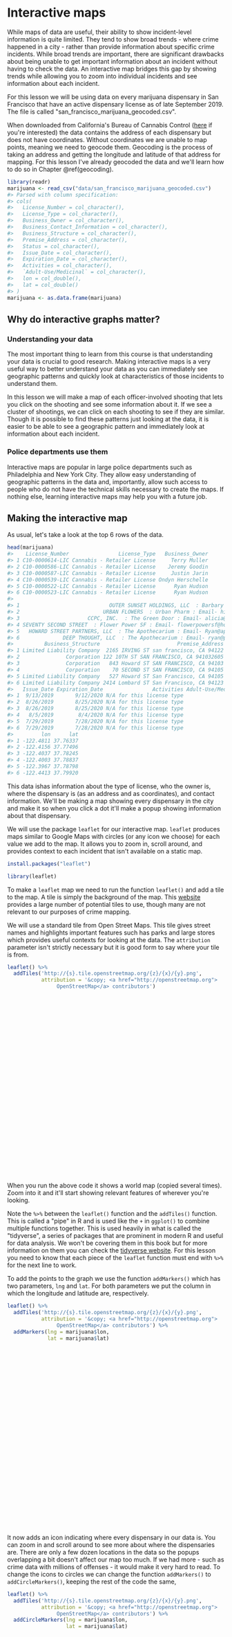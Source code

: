 
# Interactive maps

While maps of data are useful, their ability to show incident-level information is quite limited. They tend to show broad trends - where crime happened in a city - rather than provide information about specific crime incidents. While broad trends are important, there are significant drawbacks about being unable to get important information about an incident without having to check the data. An interactive map bridges this gap by showing trends while allowing you to zoom into individual incidents and see information about each incident.

For this lesson we will be using data on every marijuana dispensary in San Francisco that have an active dispensary license as of late September 2019. The file is called "san_francisco_marijuana_geocoded.csv".

When downloaded from California's Bureau of Cannabis Control ([here](https://aca5.accela.com/bcc/customization/bcc/cap/licenseSearch.aspx) if you're interested) the data contains the address of each dispensary but does not have coordinates. Without coordinates we are unable to map points, meaning we need to 
geocode them. Geocoding is the process of taking an address and getting the longitude and latitude of that address for mapping. For this lesson I've already geocoded the data and we'll learn how to do so in Chapter \@ref(geocoding).


```r
library(readr)
marijuana <- read_csv("data/san_francisco_marijuana_geocoded.csv")
#> Parsed with column specification:
#> cols(
#>   License_Number = col_character(),
#>   License_Type = col_character(),
#>   Business_Owner = col_character(),
#>   Business_Contact_Information = col_character(),
#>   Business_Structure = col_character(),
#>   Premise_Address = col_character(),
#>   Status = col_character(),
#>   Issue_Date = col_character(),
#>   Expiration_Date = col_character(),
#>   Activities = col_character(),
#>   `Adult-Use/Medicinal` = col_character(),
#>   lon = col_double(),
#>   lat = col_double()
#> )
marijuana <- as.data.frame(marijuana)
```


## Why do interactive graphs matter?

### Understanding your data

The most important thing to learn from this course is that understanding your data is crucial to good research. Making interactive maps is a very useful way to better understand your data as you can immediately see geographic patterns and quickly look at characteristics of those incidents to understand them. 

In this lesson we will make a map of each officer-involved shooting that lets you click on the shooting and see some information about it. If we see a cluster of shootings, we can click on each shooting to see if they are similar. Though it is possible to find these patterns just looking at the data, it is easier to be able to see a geographic pattern and immediately look at information about each incident.

### Police departments use them

Interactive maps are popular in large police departments such as Philadelphia and New York City. They allow easy understanding of geographic patterns in the data and, importantly, allow such access to people who do not have the technical skills necessary to create the maps. If nothing else, learning interactive maps may help you with a future job. 

## Making the interactive map 

As usual, let's take a look at the top 6 rows of the data.


```r
head(marijuana)
#>    License_Number                License_Type   Business_Owner
#> 1 C10-0000614-LIC Cannabis - Retailer License     Terry Muller
#> 2 C10-0000586-LIC Cannabis - Retailer License    Jeremy Goodin
#> 3 C10-0000587-LIC Cannabis - Retailer License     Justin Jarin
#> 4 C10-0000539-LIC Cannabis - Retailer License Ondyn Herschelle
#> 5 C10-0000522-LIC Cannabis - Retailer License      Ryan Hudson
#> 6 C10-0000523-LIC Cannabis - Retailer License      Ryan Hudson
#>                                                                                                           Business_Contact_Information
#> 1                             OUTER SUNSET HOLDINGS, LLC  : Barbary Coast Sunset : Email- terry@barbarycoastsf.com : Phone- 5107173246
#> 2                           URBAN FLOWERS  : Urban Pharm : Email- hilary@urbanpharmsf.com : Phone- 9168335343 : Website- www.up415.com
#> 3                      CCPC, INC.  : The Green Door : Email- alicia@greendoorsf.com : Phone- 4155419590 : Website- www.greendoorsf.com
#> 4 SEVENTY SECOND STREET  : Flower Power SF : Email- flowerpowersf@hotmail.com : Phone- 5103681262 : Website- flowerpowerdispensary.com
#> 5   HOWARD STREET PARTNERS, LLC  : The Apothecarium : Email- Ryan@apothecarium.com : Phone- 4157469001 : Website- www.apothecarium.com
#> 6              DEEP THOUGHT, LLC  : The Apothecarium : Email- ryan@pothecarium.com : Phone- 4157469001 : Website- www.Apothecarium.com
#>          Business_Structure                         Premise_Address Status
#> 1 Limited Liability Company  2165 IRVING ST san francisco, CA 94122 Active
#> 2               Corporation 122 10TH ST SAN FRANCISCO, CA 941032605 Active
#> 3               Corporation   843 Howard ST SAN FRANCISCO, CA 94103 Active
#> 4               Corporation    70 SECOND ST SAN FRANCISCO, CA 94105 Active
#> 5 Limited Liability Company   527 Howard ST San Francisco, CA 94105 Active
#> 6 Limited Liability Company 2414 Lombard ST San Francisco, CA 94123 Active
#>   Issue_Date Expiration_Date                Activities Adult-Use/Medicinal
#> 1  9/13/2019       9/12/2020 N/A for this license type                BOTH
#> 2  8/26/2019       8/25/2020 N/A for this license type                BOTH
#> 3  8/26/2019       8/25/2020 N/A for this license type                BOTH
#> 4   8/5/2019        8/4/2020 N/A for this license type                BOTH
#> 5  7/29/2019       7/28/2020 N/A for this license type                BOTH
#> 6  7/29/2019       7/28/2020 N/A for this license type                BOTH
#>         lon      lat
#> 1 -122.4811 37.76337
#> 2 -122.4156 37.77496
#> 3 -122.4037 37.78245
#> 4 -122.4003 37.78837
#> 5 -122.3967 37.78798
#> 6 -122.4413 37.79920
```

This data ishas information about the type of license, who the owner is, where the dispensary is (as an address and as coordinates), and contact information. We'll be making a map showing every dispensary in the city and make it so when you click a dot it'll make a popup showing information about that dispensary. 

We will use the package `leaflet` for our interactive map. `leaflet` produces maps similar to Google Maps with circles (or any icon we choose) for each value we add to the map. It allows you to zoom in, scroll around, and provides context to each incident that isn't available on a static map. 


```r
install.packages("leaflet")
```


```r
library(leaflet)
```

To make a `leaflet` map we need to run the function `leaflet()` and add a tile to the map. A tile is simply the background of the map. This [website](https://leaflet-extras.github.io/leaflet-providers/preview/) provides a large number of potential tiles to use, though many are not relevant to our purposes of crime mapping. 

We will use a standard tile from Open Street Maps. This tile gives street names and highlights important features such has parks and large stores which provides useful contexts for looking at the data. The `attribution` parameter isn't strictly necessary but it is good form to say where your tile is from.  


```r
leaflet() %>% 
  addTiles('http://{s}.tile.openstreetmap.org/{z}/{x}/{y}.png', 
           attribution = '&copy; <a href="http://openstreetmap.org">
                OpenStreetMap</a> contributors')
```

<!--html_preserve--><div id="htmlwidget-983107b8a8626d7a03a5" style="width:90%;height:415.296px;" class="leaflet html-widget"></div>
<script type="application/json" data-for="htmlwidget-983107b8a8626d7a03a5">{"x":{"options":{"crs":{"crsClass":"L.CRS.EPSG3857","code":null,"proj4def":null,"projectedBounds":null,"options":{}}},"calls":[{"method":"addTiles","args":["http://{s}.tile.openstreetmap.org/{z}/{x}/{y}.png",null,null,{"minZoom":0,"maxZoom":18,"tileSize":256,"subdomains":"abc","errorTileUrl":"","tms":false,"noWrap":false,"zoomOffset":0,"zoomReverse":false,"opacity":1,"zIndex":1,"detectRetina":false,"attribution":"&copy; <a href=\"http://openstreetmap.org\">\n                OpenStreetMap<\/a> contributors"}]}]},"evals":[],"jsHooks":[]}</script><!--/html_preserve-->

When you run the above code it shows a world map (copied several times). Zoom into it and it'll start showing relevant features of wherever you're looking.

Note the `%>%` between the `leaflet()` function and the `addTiles()` function. This is called a "pipe" in R and is used like the `+` in `ggplot()` to combine multiple functions together. This is used heavily in what is called the "tidyverse", a series of packages that are prominent in modern R and useful for data analysis. We won't be covering them in this book but for more information on them you can check the [tidyverse website](https://www.tidyverse.org/). For this lesson you need to know that each piece of the `leaflet` function must end with `%>%` for the next line to work. 

To add the points to the graph we use the function `addMarkers()` which has two parameters, `lng` and `lat`. For both parameters we put the column in which the longitude and latitude are, respectively.


```r
leaflet() %>% 
  addTiles('http://{s}.tile.openstreetmap.org/{z}/{x}/{y}.png', 
           attribution = '&copy; <a href="http://openstreetmap.org">
                OpenStreetMap</a> contributors') %>%
  addMarkers(lng = marijuana$lon, 
             lat = marijuana$lat)
```

<!--html_preserve--><div id="htmlwidget-47ecd27ed5648b3d2045" style="width:90%;height:415.296px;" class="leaflet html-widget"></div>
<script type="application/json" data-for="htmlwidget-47ecd27ed5648b3d2045">{"x":{"options":{"crs":{"crsClass":"L.CRS.EPSG3857","code":null,"proj4def":null,"projectedBounds":null,"options":{}}},"calls":[{"method":"addTiles","args":["http://{s}.tile.openstreetmap.org/{z}/{x}/{y}.png",null,null,{"minZoom":0,"maxZoom":18,"tileSize":256,"subdomains":"abc","errorTileUrl":"","tms":false,"noWrap":false,"zoomOffset":0,"zoomReverse":false,"opacity":1,"zIndex":1,"detectRetina":false,"attribution":"&copy; <a href=\"http://openstreetmap.org\">\n                OpenStreetMap<\/a> contributors"}]},{"method":"addMarkers","args":[[37.763368513994,37.7749608909055,37.7824456322351,37.7883655156675,37.7879786211266,37.7991993439031,37.776723025795,37.7716441737549,37.7683642435144,37.7661342361937,37.7149433225515,37.7768233749783,37.7721656633102,37.7779165026544,37.7579164818224,37.7868596560969,37.7885928301402,37.7764332217669,37.7723969821552,37.7933583439031,37.7150078334871,37.780630513994,37.7439846089216,37.7296109572681,37.7106912181603,37.7758773583299,37.7818572767325,37.756626757978,37.7434740591205,37.7820036361302,37.7765260973827,37.7470720901957,37.7573373388828],[-122.481130636274,-122.415558808789,-122.403690577558,-122.400299094379,-122.396710580876,-122.441332845548,-122.401600870362,-122.416630208985,-122.427647255684,-122.419734009839,-122.442329761989,-122.414038364158,-122.429907545098,-122.415859554417,-122.418945411016,-122.419454935744,-122.403642363466,-122.41451924661,-122.422663566606,-122.399141820013,-122.442249162935,-122.471140300998,-122.421625124618,-122.430460425904,-122.404194082723,-122.438473648075,-122.407646582867,-122.418903381384,-122.421339303364,-122.408380614202,-122.414985660825,-122.418860565064,-122.388386289774],null,null,null,{"interactive":true,"draggable":false,"keyboard":true,"title":"","alt":"","zIndexOffset":0,"opacity":1,"riseOnHover":false,"riseOffset":250},null,null,null,null,null,{"interactive":false,"permanent":false,"direction":"auto","opacity":1,"offset":[0,0],"textsize":"10px","textOnly":false,"className":"","sticky":true},null]}],"limits":{"lat":[37.7106912181603,37.7991993439031],"lng":[-122.481130636274,-122.388386289774]}},"evals":[],"jsHooks":[]}</script><!--/html_preserve-->

It now adds an icon indicating where every dispensary in our data is. You can zoom in and scroll around to see more about where the dispensaries are. There are only a few dozen locations in the data so the popups overlapping a bit doesn't affect our map too much. If we had more - such as crime data with millions of offenses - it would make it very hard to read. To change the icons to circles we can change the function `addMarkers()` to `addCircleMarkers()`, keeping the rest of the code the same, 


```r
leaflet() %>% 
  addTiles('http://{s}.tile.openstreetmap.org/{z}/{x}/{y}.png', 
           attribution = '&copy; <a href="http://openstreetmap.org">
                OpenStreetMap</a> contributors') %>%
  addCircleMarkers(lng = marijuana$lon, 
                   lat = marijuana$lat)
```

<!--html_preserve--><div id="htmlwidget-eefc217a31853b5d15d4" style="width:90%;height:415.296px;" class="leaflet html-widget"></div>
<script type="application/json" data-for="htmlwidget-eefc217a31853b5d15d4">{"x":{"options":{"crs":{"crsClass":"L.CRS.EPSG3857","code":null,"proj4def":null,"projectedBounds":null,"options":{}}},"calls":[{"method":"addTiles","args":["http://{s}.tile.openstreetmap.org/{z}/{x}/{y}.png",null,null,{"minZoom":0,"maxZoom":18,"tileSize":256,"subdomains":"abc","errorTileUrl":"","tms":false,"noWrap":false,"zoomOffset":0,"zoomReverse":false,"opacity":1,"zIndex":1,"detectRetina":false,"attribution":"&copy; <a href=\"http://openstreetmap.org\">\n                OpenStreetMap<\/a> contributors"}]},{"method":"addCircleMarkers","args":[[37.763368513994,37.7749608909055,37.7824456322351,37.7883655156675,37.7879786211266,37.7991993439031,37.776723025795,37.7716441737549,37.7683642435144,37.7661342361937,37.7149433225515,37.7768233749783,37.7721656633102,37.7779165026544,37.7579164818224,37.7868596560969,37.7885928301402,37.7764332217669,37.7723969821552,37.7933583439031,37.7150078334871,37.780630513994,37.7439846089216,37.7296109572681,37.7106912181603,37.7758773583299,37.7818572767325,37.756626757978,37.7434740591205,37.7820036361302,37.7765260973827,37.7470720901957,37.7573373388828],[-122.481130636274,-122.415558808789,-122.403690577558,-122.400299094379,-122.396710580876,-122.441332845548,-122.401600870362,-122.416630208985,-122.427647255684,-122.419734009839,-122.442329761989,-122.414038364158,-122.429907545098,-122.415859554417,-122.418945411016,-122.419454935744,-122.403642363466,-122.41451924661,-122.422663566606,-122.399141820013,-122.442249162935,-122.471140300998,-122.421625124618,-122.430460425904,-122.404194082723,-122.438473648075,-122.407646582867,-122.418903381384,-122.421339303364,-122.408380614202,-122.414985660825,-122.418860565064,-122.388386289774],10,null,null,{"interactive":true,"className":"","stroke":true,"color":"#03F","weight":5,"opacity":0.5,"fill":true,"fillColor":"#03F","fillOpacity":0.2},null,null,null,null,null,{"interactive":false,"permanent":false,"direction":"auto","opacity":1,"offset":[0,0],"textsize":"10px","textOnly":false,"className":"","sticky":true},null]}],"limits":{"lat":[37.7106912181603,37.7991993439031],"lng":[-122.481130636274,-122.388386289774]}},"evals":[],"jsHooks":[]}</script><!--/html_preserve-->

This makes the icon into circles but they are still large and cover most of the map. To adjust the size of our icons we use the `radius` parameter in `addMarkers()` or `addCircleMarkers()`. The larger the radius, the larger the icons. 


```r
leaflet() %>% 
  addTiles('http://{s}.tile.openstreetmap.org/{z}/{x}/{y}.png', 
           attribution = '&copy; <a href="http://openstreetmap.org">
                OpenStreetMap</a> contributors') %>%
  addCircleMarkers(lng = marijuana$lon, 
                   lat = marijuana$lat,
                   radius = 5)
```

<!--html_preserve--><div id="htmlwidget-2438b099861ab2344296" style="width:90%;height:415.296px;" class="leaflet html-widget"></div>
<script type="application/json" data-for="htmlwidget-2438b099861ab2344296">{"x":{"options":{"crs":{"crsClass":"L.CRS.EPSG3857","code":null,"proj4def":null,"projectedBounds":null,"options":{}}},"calls":[{"method":"addTiles","args":["http://{s}.tile.openstreetmap.org/{z}/{x}/{y}.png",null,null,{"minZoom":0,"maxZoom":18,"tileSize":256,"subdomains":"abc","errorTileUrl":"","tms":false,"noWrap":false,"zoomOffset":0,"zoomReverse":false,"opacity":1,"zIndex":1,"detectRetina":false,"attribution":"&copy; <a href=\"http://openstreetmap.org\">\n                OpenStreetMap<\/a> contributors"}]},{"method":"addCircleMarkers","args":[[37.763368513994,37.7749608909055,37.7824456322351,37.7883655156675,37.7879786211266,37.7991993439031,37.776723025795,37.7716441737549,37.7683642435144,37.7661342361937,37.7149433225515,37.7768233749783,37.7721656633102,37.7779165026544,37.7579164818224,37.7868596560969,37.7885928301402,37.7764332217669,37.7723969821552,37.7933583439031,37.7150078334871,37.780630513994,37.7439846089216,37.7296109572681,37.7106912181603,37.7758773583299,37.7818572767325,37.756626757978,37.7434740591205,37.7820036361302,37.7765260973827,37.7470720901957,37.7573373388828],[-122.481130636274,-122.415558808789,-122.403690577558,-122.400299094379,-122.396710580876,-122.441332845548,-122.401600870362,-122.416630208985,-122.427647255684,-122.419734009839,-122.442329761989,-122.414038364158,-122.429907545098,-122.415859554417,-122.418945411016,-122.419454935744,-122.403642363466,-122.41451924661,-122.422663566606,-122.399141820013,-122.442249162935,-122.471140300998,-122.421625124618,-122.430460425904,-122.404194082723,-122.438473648075,-122.407646582867,-122.418903381384,-122.421339303364,-122.408380614202,-122.414985660825,-122.418860565064,-122.388386289774],5,null,null,{"interactive":true,"className":"","stroke":true,"color":"#03F","weight":5,"opacity":0.5,"fill":true,"fillColor":"#03F","fillOpacity":0.2},null,null,null,null,null,{"interactive":false,"permanent":false,"direction":"auto","opacity":1,"offset":[0,0],"textsize":"10px","textOnly":false,"className":"","sticky":true},null]}],"limits":{"lat":[37.7106912181603,37.7991993439031],"lng":[-122.481130636274,-122.388386289774]}},"evals":[],"jsHooks":[]}</script><!--/html_preserve-->

Setting the `radius` option to 5 shrinks the size of the icon a lot. In your own maps you'll have to fiddle with this option to get it to look the way you want. Let's move on to adding information about each icon when clicked upon. 

## Adding popup information

The parameter `popup` in the `addMarkers()` or `addCircleMarkers()` functions lets you input a character value (if not already a character value it will convert it to one) and that will be shown as a popup when you click on the icon. Let's start simple here by inputting the business owner column in our data and then build it up to a more complicated popup. 


```r
leaflet() %>% 
  addTiles('http://{s}.tile.openstreetmap.org/{z}/{x}/{y}.png', 
           attribution = '&copy; <a href="http://openstreetmap.org">
                OpenStreetMap</a> contributors') %>%
  addCircleMarkers(lng = marijuana$lon, 
             lat = marijuana$lat,
                   radius = 5,
                   popup = marijuana$Business_Owner)
```

<!--html_preserve--><div id="htmlwidget-0f554b882c916161dd61" style="width:90%;height:415.296px;" class="leaflet html-widget"></div>
<script type="application/json" data-for="htmlwidget-0f554b882c916161dd61">{"x":{"options":{"crs":{"crsClass":"L.CRS.EPSG3857","code":null,"proj4def":null,"projectedBounds":null,"options":{}}},"calls":[{"method":"addTiles","args":["http://{s}.tile.openstreetmap.org/{z}/{x}/{y}.png",null,null,{"minZoom":0,"maxZoom":18,"tileSize":256,"subdomains":"abc","errorTileUrl":"","tms":false,"noWrap":false,"zoomOffset":0,"zoomReverse":false,"opacity":1,"zIndex":1,"detectRetina":false,"attribution":"&copy; <a href=\"http://openstreetmap.org\">\n                OpenStreetMap<\/a> contributors"}]},{"method":"addCircleMarkers","args":[[37.763368513994,37.7749608909055,37.7824456322351,37.7883655156675,37.7879786211266,37.7991993439031,37.776723025795,37.7716441737549,37.7683642435144,37.7661342361937,37.7149433225515,37.7768233749783,37.7721656633102,37.7779165026544,37.7579164818224,37.7868596560969,37.7885928301402,37.7764332217669,37.7723969821552,37.7933583439031,37.7150078334871,37.780630513994,37.7439846089216,37.7296109572681,37.7106912181603,37.7758773583299,37.7818572767325,37.756626757978,37.7434740591205,37.7820036361302,37.7765260973827,37.7470720901957,37.7573373388828],[-122.481130636274,-122.415558808789,-122.403690577558,-122.400299094379,-122.396710580876,-122.441332845548,-122.401600870362,-122.416630208985,-122.427647255684,-122.419734009839,-122.442329761989,-122.414038364158,-122.429907545098,-122.415859554417,-122.418945411016,-122.419454935744,-122.403642363466,-122.41451924661,-122.422663566606,-122.399141820013,-122.442249162935,-122.471140300998,-122.421625124618,-122.430460425904,-122.404194082723,-122.438473648075,-122.407646582867,-122.418903381384,-122.421339303364,-122.408380614202,-122.414985660825,-122.418860565064,-122.388386289774],5,null,null,{"interactive":true,"className":"","stroke":true,"color":"#03F","weight":5,"opacity":0.5,"fill":true,"fillColor":"#03F","fillOpacity":0.2},null,null,["Terry Muller","Jeremy Goodin","Justin Jarin","Ondyn Herschelle","Ryan Hudson","Ryan Hudson","Cameron Wald","Almir Guimaraes","Ryan Hudson","Michael Breyburg","Caleb Counts","Joseph Pearson","Joseph Pearson","Brendan Hallinan","Khader ElShawa","Clayton Kopp","Wyatt Lin","Heidi Hanley","Abdelkader Chenbod","Tara McKnight","Mikhail Mekk","Martin Higgins","Martin Higgins","Kevin Reed","Victor Nguyen","Tariq Alazraie: Tariq Alazraie","Jesse Henry","gus murad","Brian Mitchell: Brian Mitchell","Stephen Rechif","Martin Olive","Arthur Vugelman: Arthur Vugelman","Robert Watson: Robert Watson"],null,null,{"interactive":false,"permanent":false,"direction":"auto","opacity":1,"offset":[0,0],"textsize":"10px","textOnly":false,"className":"","sticky":true},null]}],"limits":{"lat":[37.7106912181603,37.7991993439031],"lng":[-122.481130636274,-122.388386289774]}},"evals":[],"jsHooks":[]}</script><!--/html_preserve-->

Try clicking around and you'll see that the owner of the dispensary you clicked on appears over the dot. We usually want to have a title indicating what the value in the popup means. We can do this by using the `paste()` function to combine text explaining the value with the value itself. Let's add the words "Business Owner:" before the business owner column.


```r
leaflet() %>% 
  addTiles('http://{s}.tile.openstreetmap.org/{z}/{x}/{y}.png', 
           attribution = '&copy; <a href="http://openstreetmap.org">
                OpenStreetMap</a> contributors') %>%
  addCircleMarkers(lng = marijuana$lon, 
             lat = marijuana$lat,
                   radius = 5,
                   popup = paste("Business Owner:", marijuana$Business_Owner))
```

<!--html_preserve--><div id="htmlwidget-385abaa7dc3ac9d46a2a" style="width:90%;height:415.296px;" class="leaflet html-widget"></div>
<script type="application/json" data-for="htmlwidget-385abaa7dc3ac9d46a2a">{"x":{"options":{"crs":{"crsClass":"L.CRS.EPSG3857","code":null,"proj4def":null,"projectedBounds":null,"options":{}}},"calls":[{"method":"addTiles","args":["http://{s}.tile.openstreetmap.org/{z}/{x}/{y}.png",null,null,{"minZoom":0,"maxZoom":18,"tileSize":256,"subdomains":"abc","errorTileUrl":"","tms":false,"noWrap":false,"zoomOffset":0,"zoomReverse":false,"opacity":1,"zIndex":1,"detectRetina":false,"attribution":"&copy; <a href=\"http://openstreetmap.org\">\n                OpenStreetMap<\/a> contributors"}]},{"method":"addCircleMarkers","args":[[37.763368513994,37.7749608909055,37.7824456322351,37.7883655156675,37.7879786211266,37.7991993439031,37.776723025795,37.7716441737549,37.7683642435144,37.7661342361937,37.7149433225515,37.7768233749783,37.7721656633102,37.7779165026544,37.7579164818224,37.7868596560969,37.7885928301402,37.7764332217669,37.7723969821552,37.7933583439031,37.7150078334871,37.780630513994,37.7439846089216,37.7296109572681,37.7106912181603,37.7758773583299,37.7818572767325,37.756626757978,37.7434740591205,37.7820036361302,37.7765260973827,37.7470720901957,37.7573373388828],[-122.481130636274,-122.415558808789,-122.403690577558,-122.400299094379,-122.396710580876,-122.441332845548,-122.401600870362,-122.416630208985,-122.427647255684,-122.419734009839,-122.442329761989,-122.414038364158,-122.429907545098,-122.415859554417,-122.418945411016,-122.419454935744,-122.403642363466,-122.41451924661,-122.422663566606,-122.399141820013,-122.442249162935,-122.471140300998,-122.421625124618,-122.430460425904,-122.404194082723,-122.438473648075,-122.407646582867,-122.418903381384,-122.421339303364,-122.408380614202,-122.414985660825,-122.418860565064,-122.388386289774],5,null,null,{"interactive":true,"className":"","stroke":true,"color":"#03F","weight":5,"opacity":0.5,"fill":true,"fillColor":"#03F","fillOpacity":0.2},null,null,["Business Owner: Terry Muller","Business Owner: Jeremy Goodin","Business Owner: Justin Jarin","Business Owner: Ondyn Herschelle","Business Owner: Ryan Hudson","Business Owner: Ryan Hudson","Business Owner: Cameron Wald","Business Owner: Almir Guimaraes","Business Owner: Ryan Hudson","Business Owner: Michael Breyburg","Business Owner: Caleb Counts","Business Owner: Joseph Pearson","Business Owner: Joseph Pearson","Business Owner: Brendan Hallinan","Business Owner: Khader ElShawa","Business Owner: Clayton Kopp","Business Owner: Wyatt Lin","Business Owner: Heidi Hanley","Business Owner: Abdelkader Chenbod","Business Owner: Tara McKnight","Business Owner: Mikhail Mekk","Business Owner: Martin Higgins","Business Owner: Martin Higgins","Business Owner: Kevin Reed","Business Owner: Victor Nguyen","Business Owner: Tariq Alazraie: Tariq Alazraie","Business Owner: Jesse Henry","Business Owner: gus murad","Business Owner: Brian Mitchell: Brian Mitchell","Business Owner: Stephen Rechif","Business Owner: Martin Olive","Business Owner: Arthur Vugelman: Arthur Vugelman","Business Owner: Robert Watson: Robert Watson"],null,null,{"interactive":false,"permanent":false,"direction":"auto","opacity":1,"offset":[0,0],"textsize":"10px","textOnly":false,"className":"","sticky":true},null]}],"limits":{"lat":[37.7106912181603,37.7991993439031],"lng":[-122.481130636274,-122.388386289774]}},"evals":[],"jsHooks":[]}</script><!--/html_preserve-->

We don't have too much information in the data but we let's add the address and license number to the popup by adding them to the `paste()` function we're using. 


```r
leaflet() %>% 
  addTiles('http://{s}.tile.openstreetmap.org/{z}/{x}/{y}.png', 
           attribution = '&copy; <a href="http://openstreetmap.org">
                OpenStreetMap</a> contributors') %>%
  addCircleMarkers(lng = marijuana$lon, 
             lat = marijuana$lat,
                   radius = 5,
                   popup = paste("Business Owner:", marijuana$Business_Owner,
                                 "Address:", marijuana$Premise_Address,
                                 "License:", marijuana$License_Number))
```

<!--html_preserve--><div id="htmlwidget-46cc8cd2c6e0a918d7fc" style="width:90%;height:415.296px;" class="leaflet html-widget"></div>
<script type="application/json" data-for="htmlwidget-46cc8cd2c6e0a918d7fc">{"x":{"options":{"crs":{"crsClass":"L.CRS.EPSG3857","code":null,"proj4def":null,"projectedBounds":null,"options":{}}},"calls":[{"method":"addTiles","args":["http://{s}.tile.openstreetmap.org/{z}/{x}/{y}.png",null,null,{"minZoom":0,"maxZoom":18,"tileSize":256,"subdomains":"abc","errorTileUrl":"","tms":false,"noWrap":false,"zoomOffset":0,"zoomReverse":false,"opacity":1,"zIndex":1,"detectRetina":false,"attribution":"&copy; <a href=\"http://openstreetmap.org\">\n                OpenStreetMap<\/a> contributors"}]},{"method":"addCircleMarkers","args":[[37.763368513994,37.7749608909055,37.7824456322351,37.7883655156675,37.7879786211266,37.7991993439031,37.776723025795,37.7716441737549,37.7683642435144,37.7661342361937,37.7149433225515,37.7768233749783,37.7721656633102,37.7779165026544,37.7579164818224,37.7868596560969,37.7885928301402,37.7764332217669,37.7723969821552,37.7933583439031,37.7150078334871,37.780630513994,37.7439846089216,37.7296109572681,37.7106912181603,37.7758773583299,37.7818572767325,37.756626757978,37.7434740591205,37.7820036361302,37.7765260973827,37.7470720901957,37.7573373388828],[-122.481130636274,-122.415558808789,-122.403690577558,-122.400299094379,-122.396710580876,-122.441332845548,-122.401600870362,-122.416630208985,-122.427647255684,-122.419734009839,-122.442329761989,-122.414038364158,-122.429907545098,-122.415859554417,-122.418945411016,-122.419454935744,-122.403642363466,-122.41451924661,-122.422663566606,-122.399141820013,-122.442249162935,-122.471140300998,-122.421625124618,-122.430460425904,-122.404194082723,-122.438473648075,-122.407646582867,-122.418903381384,-122.421339303364,-122.408380614202,-122.414985660825,-122.418860565064,-122.388386289774],5,null,null,{"interactive":true,"className":"","stroke":true,"color":"#03F","weight":5,"opacity":0.5,"fill":true,"fillColor":"#03F","fillOpacity":0.2},null,null,["Business Owner: Terry Muller Address: 2165 IRVING ST san francisco, CA 94122 License: C10-0000614-LIC","Business Owner: Jeremy Goodin Address: 122 10TH ST SAN FRANCISCO, CA 941032605 License: C10-0000586-LIC","Business Owner: Justin Jarin Address: 843 Howard ST SAN FRANCISCO, CA 94103 License: C10-0000587-LIC","Business Owner: Ondyn Herschelle Address: 70 SECOND ST SAN FRANCISCO, CA 94105 License: C10-0000539-LIC","Business Owner: Ryan Hudson Address: 527 Howard ST San Francisco, CA 94105 License: C10-0000522-LIC","Business Owner: Ryan Hudson Address: 2414 Lombard ST San Francisco, CA 94123 License: C10-0000523-LIC","Business Owner: Cameron Wald Address: 761 BRYANT ST SAN FRANCISCO, CA 941071014 License: C10-0000527-LIC","Business Owner: Almir Guimaraes Address: 211 12th ST San Francisco, CA 941033717 License: C10-0000512-LIC","Business Owner: Ryan Hudson Address: 2029 MARKET ST SAN FRANCISCO, CA 94114 License: C10-0000515-LIC","Business Owner: Michael Breyburg Address: 1933 MISSION ST SAN FRANCISCO, CA 941033441 License: C10-0000490-LIC","Business Owner: Caleb Counts Address: 5234 MISSION ST SAN FRANCISCO, CA 941123732 License: C10-0000501-LIC","Business Owner: Joseph Pearson Address: 1256 Mission ST San Francisco, CA 94103 License: C10-0000452-LIC","Business Owner: Joseph Pearson Address: 473 Haight ST San Francisco, CA 94117 License: C10-0000453-LIC","Business Owner: Brendan Hallinan Address: 1276 Market ST San Francisco, CA 94102 License: C10-0000427-LIC","Business Owner: Khader ElShawa Address: 2441 MISSION ST SAN FRANCISCO, CA 941102414 License: C10-0000437-LIC","Business Owner: Clayton Kopp Address: 1077 POST ST SAN FRANCISCO, CA 94109 License: C10-0000387-LIC","Business Owner: Wyatt Lin Address: 49 KEARNY ST SAN FRANCISCO, CA 94108 License: C10-0000358-LIC","Business Owner: Heidi Hanley Address: 1284 MISSION ST SAN FRANCISCO, CA 94103 License: C10-0000308-LIC","Business Owner: Abdelkader Chenbod Address: 14 VALENCIA ST SAN FRANCISCO, CA 941031102 License: C10-0000281-LIC","Business Owner: Tara McKnight Address: 212 CALIFORNIA ST SAN FRANCISCO, CA 941114405 License: C10-0000282-LIC","Business Owner: Mikhail Mekk Address: 5258 MISSION ST SAN FRANCISCO, CA 94112 License: C10-0000265-LIC","Business Owner: Martin Higgins Address: 4811 GEARY BLVD SAN FRANCISCO, CA 94118 License: C10-0000202-LIC","Business Owner: Martin Higgins Address: 33 29TH ST SAN FRANCISCO, CA 94110 License: C10-0000205-LIC","Business Owner: Kevin Reed Address: 4218 MISSION ST SAN FRANCISCO, CA 94112 License: C10-0000200-LIC","Business Owner: Victor Nguyen Address: 2442 BAYSHORE BLVD SAN FRANCISCO, CA 94134 License: C10-0000152-LIC","Business Owner: Tariq Alazraie: Tariq Alazraie Address: 1326 Grove ST San Francisco, CA 94117 License: C10-0000158-LIC","Business Owner: Jesse Henry Address: 952 MISSION ST SAN FRANCISCO, CA 941032911 License: C10-0000127-LIC","Business Owner: gus murad Address: 2520 Mission ST San Francisco, CA 94110 License: C10-0000133-LIC","Business Owner: Brian Mitchell: Brian Mitchell Address: 3326 mission ST san francisco, CA 94110 License: C10-0000053-LIC","Business Owner: Stephen Rechif Address: 471 JESSIE ST SAN FRANCISCO, CA 94103 License: C10-0000043-LIC","Business Owner: Martin Olive Address: 79 9TH ST SAN FRANCISCO, CA 941031401 License: C10-0000035-LIC","Business Owner: Arthur Vugelman: Arthur Vugelman Address: 3139 MISSION ST SAN FRANCISCO, CA 94110 License: C10-0000016-LIC","Business Owner: Robert Watson: Robert Watson Address: 2544 3RD ST SAN FRANCISCO, CA 94122 License: C10-0000005-LIC"],null,null,{"interactive":false,"permanent":false,"direction":"auto","opacity":1,"offset":[0,0],"textsize":"10px","textOnly":false,"className":"","sticky":true},null]}],"limits":{"lat":[37.7106912181603,37.7991993439031],"lng":[-122.481130636274,-122.388386289774]}},"evals":[],"jsHooks":[]}</script><!--/html_preserve-->

Just adding the location text makes it try to print out everything on one line which is hard to read. If we add the text `<br>` where we want a line break it will make one. `<br>` is the HTML tag for line-break which is why it works making a new line in this case. 


```r
leaflet() %>% 
  addTiles('http://{s}.tile.openstreetmap.org/{z}/{x}/{y}.png', 
           attribution = '&copy; <a href="http://openstreetmap.org">
                OpenStreetMap</a> contributors') %>%
  addCircleMarkers(lng = marijuana$lon, 
             lat = marijuana$lat,
                   radius = 5,
                   popup = paste("Business Owner:", marijuana$Business_Owner,
                                 "<br>",
                                 "Address:", marijuana$Premise_Address,
                                 "<br>",
                                 "License:", marijuana$License_Number))
```

<!--html_preserve--><div id="htmlwidget-c2f494a3fcdeea756980" style="width:90%;height:415.296px;" class="leaflet html-widget"></div>
<script type="application/json" data-for="htmlwidget-c2f494a3fcdeea756980">{"x":{"options":{"crs":{"crsClass":"L.CRS.EPSG3857","code":null,"proj4def":null,"projectedBounds":null,"options":{}}},"calls":[{"method":"addTiles","args":["http://{s}.tile.openstreetmap.org/{z}/{x}/{y}.png",null,null,{"minZoom":0,"maxZoom":18,"tileSize":256,"subdomains":"abc","errorTileUrl":"","tms":false,"noWrap":false,"zoomOffset":0,"zoomReverse":false,"opacity":1,"zIndex":1,"detectRetina":false,"attribution":"&copy; <a href=\"http://openstreetmap.org\">\n                OpenStreetMap<\/a> contributors"}]},{"method":"addCircleMarkers","args":[[37.763368513994,37.7749608909055,37.7824456322351,37.7883655156675,37.7879786211266,37.7991993439031,37.776723025795,37.7716441737549,37.7683642435144,37.7661342361937,37.7149433225515,37.7768233749783,37.7721656633102,37.7779165026544,37.7579164818224,37.7868596560969,37.7885928301402,37.7764332217669,37.7723969821552,37.7933583439031,37.7150078334871,37.780630513994,37.7439846089216,37.7296109572681,37.7106912181603,37.7758773583299,37.7818572767325,37.756626757978,37.7434740591205,37.7820036361302,37.7765260973827,37.7470720901957,37.7573373388828],[-122.481130636274,-122.415558808789,-122.403690577558,-122.400299094379,-122.396710580876,-122.441332845548,-122.401600870362,-122.416630208985,-122.427647255684,-122.419734009839,-122.442329761989,-122.414038364158,-122.429907545098,-122.415859554417,-122.418945411016,-122.419454935744,-122.403642363466,-122.41451924661,-122.422663566606,-122.399141820013,-122.442249162935,-122.471140300998,-122.421625124618,-122.430460425904,-122.404194082723,-122.438473648075,-122.407646582867,-122.418903381384,-122.421339303364,-122.408380614202,-122.414985660825,-122.418860565064,-122.388386289774],5,null,null,{"interactive":true,"className":"","stroke":true,"color":"#03F","weight":5,"opacity":0.5,"fill":true,"fillColor":"#03F","fillOpacity":0.2},null,null,["Business Owner: Terry Muller <br> Address: 2165 IRVING ST san francisco, CA 94122 <br> License: C10-0000614-LIC","Business Owner: Jeremy Goodin <br> Address: 122 10TH ST SAN FRANCISCO, CA 941032605 <br> License: C10-0000586-LIC","Business Owner: Justin Jarin <br> Address: 843 Howard ST SAN FRANCISCO, CA 94103 <br> License: C10-0000587-LIC","Business Owner: Ondyn Herschelle <br> Address: 70 SECOND ST SAN FRANCISCO, CA 94105 <br> License: C10-0000539-LIC","Business Owner: Ryan Hudson <br> Address: 527 Howard ST San Francisco, CA 94105 <br> License: C10-0000522-LIC","Business Owner: Ryan Hudson <br> Address: 2414 Lombard ST San Francisco, CA 94123 <br> License: C10-0000523-LIC","Business Owner: Cameron Wald <br> Address: 761 BRYANT ST SAN FRANCISCO, CA 941071014 <br> License: C10-0000527-LIC","Business Owner: Almir Guimaraes <br> Address: 211 12th ST San Francisco, CA 941033717 <br> License: C10-0000512-LIC","Business Owner: Ryan Hudson <br> Address: 2029 MARKET ST SAN FRANCISCO, CA 94114 <br> License: C10-0000515-LIC","Business Owner: Michael Breyburg <br> Address: 1933 MISSION ST SAN FRANCISCO, CA 941033441 <br> License: C10-0000490-LIC","Business Owner: Caleb Counts <br> Address: 5234 MISSION ST SAN FRANCISCO, CA 941123732 <br> License: C10-0000501-LIC","Business Owner: Joseph Pearson <br> Address: 1256 Mission ST San Francisco, CA 94103 <br> License: C10-0000452-LIC","Business Owner: Joseph Pearson <br> Address: 473 Haight ST San Francisco, CA 94117 <br> License: C10-0000453-LIC","Business Owner: Brendan Hallinan <br> Address: 1276 Market ST San Francisco, CA 94102 <br> License: C10-0000427-LIC","Business Owner: Khader ElShawa <br> Address: 2441 MISSION ST SAN FRANCISCO, CA 941102414 <br> License: C10-0000437-LIC","Business Owner: Clayton Kopp <br> Address: 1077 POST ST SAN FRANCISCO, CA 94109 <br> License: C10-0000387-LIC","Business Owner: Wyatt Lin <br> Address: 49 KEARNY ST SAN FRANCISCO, CA 94108 <br> License: C10-0000358-LIC","Business Owner: Heidi Hanley <br> Address: 1284 MISSION ST SAN FRANCISCO, CA 94103 <br> License: C10-0000308-LIC","Business Owner: Abdelkader Chenbod <br> Address: 14 VALENCIA ST SAN FRANCISCO, CA 941031102 <br> License: C10-0000281-LIC","Business Owner: Tara McKnight <br> Address: 212 CALIFORNIA ST SAN FRANCISCO, CA 941114405 <br> License: C10-0000282-LIC","Business Owner: Mikhail Mekk <br> Address: 5258 MISSION ST SAN FRANCISCO, CA 94112 <br> License: C10-0000265-LIC","Business Owner: Martin Higgins <br> Address: 4811 GEARY BLVD SAN FRANCISCO, CA 94118 <br> License: C10-0000202-LIC","Business Owner: Martin Higgins <br> Address: 33 29TH ST SAN FRANCISCO, CA 94110 <br> License: C10-0000205-LIC","Business Owner: Kevin Reed <br> Address: 4218 MISSION ST SAN FRANCISCO, CA 94112 <br> License: C10-0000200-LIC","Business Owner: Victor Nguyen <br> Address: 2442 BAYSHORE BLVD SAN FRANCISCO, CA 94134 <br> License: C10-0000152-LIC","Business Owner: Tariq Alazraie: Tariq Alazraie <br> Address: 1326 Grove ST San Francisco, CA 94117 <br> License: C10-0000158-LIC","Business Owner: Jesse Henry <br> Address: 952 MISSION ST SAN FRANCISCO, CA 941032911 <br> License: C10-0000127-LIC","Business Owner: gus murad <br> Address: 2520 Mission ST San Francisco, CA 94110 <br> License: C10-0000133-LIC","Business Owner: Brian Mitchell: Brian Mitchell <br> Address: 3326 mission ST san francisco, CA 94110 <br> License: C10-0000053-LIC","Business Owner: Stephen Rechif <br> Address: 471 JESSIE ST SAN FRANCISCO, CA 94103 <br> License: C10-0000043-LIC","Business Owner: Martin Olive <br> Address: 79 9TH ST SAN FRANCISCO, CA 941031401 <br> License: C10-0000035-LIC","Business Owner: Arthur Vugelman: Arthur Vugelman <br> Address: 3139 MISSION ST SAN FRANCISCO, CA 94110 <br> License: C10-0000016-LIC","Business Owner: Robert Watson: Robert Watson <br> Address: 2544 3RD ST SAN FRANCISCO, CA 94122 <br> License: C10-0000005-LIC"],null,null,{"interactive":false,"permanent":false,"direction":"auto","opacity":1,"offset":[0,0],"textsize":"10px","textOnly":false,"className":"","sticky":true},null]}],"limits":{"lat":[37.7106912181603,37.7991993439031],"lng":[-122.481130636274,-122.388386289774]}},"evals":[],"jsHooks":[]}</script><!--/html_preserve-->

## Dealing with too many markers

In our case with only 33 rows of data, turning the markers to circles solves our visibility issue. In cases with many more rows of data, this doesn't always work. The other solution is to cluster the data into groups where the dots only show if you zoom down. 

If we add the code `clusterOptions = markerClusterOptions()` to our `addCircleMarkers()` it will cluster for us. 


```r
leaflet() %>% 
  addTiles('http://{s}.tile.openstreetmap.org/{z}/{x}/{y}.png', 
           attribution = '&copy; <a href="http://openstreetmap.org">
                OpenStreetMap</a> contributors') %>%
  addCircleMarkers(lng = marijuana$lon, 
             lat = marijuana$lat,
                   radius = 5,
                   popup = paste("Business Owner:", marijuana$Business_Owner,
                                 "<br>",
                                 "Address:", marijuana$Premise_Address,
                                 "<br>",
                                 "License:", marijuana$License_Number),
                   clusterOptions = markerClusterOptions())
```

<!--html_preserve--><div id="htmlwidget-d80c87814738f8b20d1b" style="width:90%;height:415.296px;" class="leaflet html-widget"></div>
<script type="application/json" data-for="htmlwidget-d80c87814738f8b20d1b">{"x":{"options":{"crs":{"crsClass":"L.CRS.EPSG3857","code":null,"proj4def":null,"projectedBounds":null,"options":{}}},"calls":[{"method":"addTiles","args":["http://{s}.tile.openstreetmap.org/{z}/{x}/{y}.png",null,null,{"minZoom":0,"maxZoom":18,"tileSize":256,"subdomains":"abc","errorTileUrl":"","tms":false,"noWrap":false,"zoomOffset":0,"zoomReverse":false,"opacity":1,"zIndex":1,"detectRetina":false,"attribution":"&copy; <a href=\"http://openstreetmap.org\">\n                OpenStreetMap<\/a> contributors"}]},{"method":"addCircleMarkers","args":[[37.763368513994,37.7749608909055,37.7824456322351,37.7883655156675,37.7879786211266,37.7991993439031,37.776723025795,37.7716441737549,37.7683642435144,37.7661342361937,37.7149433225515,37.7768233749783,37.7721656633102,37.7779165026544,37.7579164818224,37.7868596560969,37.7885928301402,37.7764332217669,37.7723969821552,37.7933583439031,37.7150078334871,37.780630513994,37.7439846089216,37.7296109572681,37.7106912181603,37.7758773583299,37.7818572767325,37.756626757978,37.7434740591205,37.7820036361302,37.7765260973827,37.7470720901957,37.7573373388828],[-122.481130636274,-122.415558808789,-122.403690577558,-122.400299094379,-122.396710580876,-122.441332845548,-122.401600870362,-122.416630208985,-122.427647255684,-122.419734009839,-122.442329761989,-122.414038364158,-122.429907545098,-122.415859554417,-122.418945411016,-122.419454935744,-122.403642363466,-122.41451924661,-122.422663566606,-122.399141820013,-122.442249162935,-122.471140300998,-122.421625124618,-122.430460425904,-122.404194082723,-122.438473648075,-122.407646582867,-122.418903381384,-122.421339303364,-122.408380614202,-122.414985660825,-122.418860565064,-122.388386289774],5,null,null,{"interactive":true,"className":"","stroke":true,"color":"#03F","weight":5,"opacity":0.5,"fill":true,"fillColor":"#03F","fillOpacity":0.2},{"showCoverageOnHover":true,"zoomToBoundsOnClick":true,"spiderfyOnMaxZoom":true,"removeOutsideVisibleBounds":true,"spiderLegPolylineOptions":{"weight":1.5,"color":"#222","opacity":0.5},"freezeAtZoom":false},null,["Business Owner: Terry Muller <br> Address: 2165 IRVING ST san francisco, CA 94122 <br> License: C10-0000614-LIC","Business Owner: Jeremy Goodin <br> Address: 122 10TH ST SAN FRANCISCO, CA 941032605 <br> License: C10-0000586-LIC","Business Owner: Justin Jarin <br> Address: 843 Howard ST SAN FRANCISCO, CA 94103 <br> License: C10-0000587-LIC","Business Owner: Ondyn Herschelle <br> Address: 70 SECOND ST SAN FRANCISCO, CA 94105 <br> License: C10-0000539-LIC","Business Owner: Ryan Hudson <br> Address: 527 Howard ST San Francisco, CA 94105 <br> License: C10-0000522-LIC","Business Owner: Ryan Hudson <br> Address: 2414 Lombard ST San Francisco, CA 94123 <br> License: C10-0000523-LIC","Business Owner: Cameron Wald <br> Address: 761 BRYANT ST SAN FRANCISCO, CA 941071014 <br> License: C10-0000527-LIC","Business Owner: Almir Guimaraes <br> Address: 211 12th ST San Francisco, CA 941033717 <br> License: C10-0000512-LIC","Business Owner: Ryan Hudson <br> Address: 2029 MARKET ST SAN FRANCISCO, CA 94114 <br> License: C10-0000515-LIC","Business Owner: Michael Breyburg <br> Address: 1933 MISSION ST SAN FRANCISCO, CA 941033441 <br> License: C10-0000490-LIC","Business Owner: Caleb Counts <br> Address: 5234 MISSION ST SAN FRANCISCO, CA 941123732 <br> License: C10-0000501-LIC","Business Owner: Joseph Pearson <br> Address: 1256 Mission ST San Francisco, CA 94103 <br> License: C10-0000452-LIC","Business Owner: Joseph Pearson <br> Address: 473 Haight ST San Francisco, CA 94117 <br> License: C10-0000453-LIC","Business Owner: Brendan Hallinan <br> Address: 1276 Market ST San Francisco, CA 94102 <br> License: C10-0000427-LIC","Business Owner: Khader ElShawa <br> Address: 2441 MISSION ST SAN FRANCISCO, CA 941102414 <br> License: C10-0000437-LIC","Business Owner: Clayton Kopp <br> Address: 1077 POST ST SAN FRANCISCO, CA 94109 <br> License: C10-0000387-LIC","Business Owner: Wyatt Lin <br> Address: 49 KEARNY ST SAN FRANCISCO, CA 94108 <br> License: C10-0000358-LIC","Business Owner: Heidi Hanley <br> Address: 1284 MISSION ST SAN FRANCISCO, CA 94103 <br> License: C10-0000308-LIC","Business Owner: Abdelkader Chenbod <br> Address: 14 VALENCIA ST SAN FRANCISCO, CA 941031102 <br> License: C10-0000281-LIC","Business Owner: Tara McKnight <br> Address: 212 CALIFORNIA ST SAN FRANCISCO, CA 941114405 <br> License: C10-0000282-LIC","Business Owner: Mikhail Mekk <br> Address: 5258 MISSION ST SAN FRANCISCO, CA 94112 <br> License: C10-0000265-LIC","Business Owner: Martin Higgins <br> Address: 4811 GEARY BLVD SAN FRANCISCO, CA 94118 <br> License: C10-0000202-LIC","Business Owner: Martin Higgins <br> Address: 33 29TH ST SAN FRANCISCO, CA 94110 <br> License: C10-0000205-LIC","Business Owner: Kevin Reed <br> Address: 4218 MISSION ST SAN FRANCISCO, CA 94112 <br> License: C10-0000200-LIC","Business Owner: Victor Nguyen <br> Address: 2442 BAYSHORE BLVD SAN FRANCISCO, CA 94134 <br> License: C10-0000152-LIC","Business Owner: Tariq Alazraie: Tariq Alazraie <br> Address: 1326 Grove ST San Francisco, CA 94117 <br> License: C10-0000158-LIC","Business Owner: Jesse Henry <br> Address: 952 MISSION ST SAN FRANCISCO, CA 941032911 <br> License: C10-0000127-LIC","Business Owner: gus murad <br> Address: 2520 Mission ST San Francisco, CA 94110 <br> License: C10-0000133-LIC","Business Owner: Brian Mitchell: Brian Mitchell <br> Address: 3326 mission ST san francisco, CA 94110 <br> License: C10-0000053-LIC","Business Owner: Stephen Rechif <br> Address: 471 JESSIE ST SAN FRANCISCO, CA 94103 <br> License: C10-0000043-LIC","Business Owner: Martin Olive <br> Address: 79 9TH ST SAN FRANCISCO, CA 941031401 <br> License: C10-0000035-LIC","Business Owner: Arthur Vugelman: Arthur Vugelman <br> Address: 3139 MISSION ST SAN FRANCISCO, CA 94110 <br> License: C10-0000016-LIC","Business Owner: Robert Watson: Robert Watson <br> Address: 2544 3RD ST SAN FRANCISCO, CA 94122 <br> License: C10-0000005-LIC"],null,null,{"interactive":false,"permanent":false,"direction":"auto","opacity":1,"offset":[0,0],"textsize":"10px","textOnly":false,"className":"","sticky":true},null]}],"limits":{"lat":[37.7106912181603,37.7991993439031],"lng":[-122.481130636274,-122.388386289774]}},"evals":[],"jsHooks":[]}</script><!--/html_preserve-->

Locations close to each other are grouped together in fairly arbitrary groupings and we can see how large each grouping is by moving our cursor over the circle. Click on a circle or zoom in and and it will show smaller groupings at lower levels of aggregation. Keep clicking or zooming in and it will eventually show each location as its own circle. 

This method is very useful for dealing with huge amounts of data as it avoids overflowing the map with too many icons at one time. A downside, however, is that the clusters are created arbitrarily meaning that important context, such as neighborhood, can be lost. 

## Interactive choropleth maps

In Chapter \@ref(choropleth-maps) we worked on choropleth maps which are maps with shaded regions, such as states colored by which political party won them in an election. Here we will make interactive choropleth maps where you can click on a shaded region and see information about that region. We'll make the same map as before - Census tracts with the number of officer-involved shootings. 

Let's load the tract-level officer-involved shooting data we made earlier. 


```r
load("data/philly_tracts_shootings.rda")
#> Warning in readChar(con, 5L, useBytes = TRUE): cannot open compressed
#> file 'data/philly_tracts_shootings.rda', probable reason 'No such file or
#> directory'
#> Error in readChar(con, 5L, useBytes = TRUE): cannot open the connection
```

We'll begin the `leaflet` map similar to before but use the function `addPolygons()` and our input here is the geometry column of *philly_tracts_shootings*. 


```r
leaflet()  %>% 
  addTiles('http://{s}.tile.openstreetmap.org/{z}/{x}/{y}.png', 
           attribution = '&copy; <a href="http://openstreetmap.org">
                OpenStreetMap</a> contributors') %>%
  addPolygons(data = philly_tracts_shootings$geometry)
#> Error in derivePolygons(data, lng, lat, missing(lng), missing(lat), "addPolygons"): object 'philly_tracts_shootings' not found
```

It gives us a blank map because our polygons are projected to Philly's projection while the `leaflet` map expects the standard CRS, WGS84 which uses longitude and latitude. So we need to change our projection to that using the `st_transform()` function from the `sf` package. 


```r
library(sf)
#> Linking to GEOS 3.6.1, GDAL 2.2.3, PROJ 4.9.3
philly_tracts_shootings <- st_transform(philly_tracts_shootings,
                                        crs = "+proj=longlat +datum=WGS84")
#> Error in st_transform(philly_tracts_shootings, crs = "+proj=longlat +datum=WGS84"): object 'philly_tracts_shootings' not found
```

Now let's try again. 


```r
leaflet()  %>% 
  addTiles('http://{s}.tile.openstreetmap.org/{z}/{x}/{y}.png', 
           attribution = '&copy; <a href="http://openstreetmap.org">
                OpenStreetMap</a> contributors') %>%
  addPolygons(data = philly_tracts_shootings$geometry)
#> Error in derivePolygons(data, lng, lat, missing(lng), missing(lat), "addPolygons"): object 'philly_tracts_shootings' not found
```

It made a map with large blue lines indicating each tract. Let's change the appearance of the graph a bit before making a popup or shading the tracts. The parameter `color` in `addPolygons()` changes the color of the lines - let's change it to black. The lines are also very large, blurring into each other and making the tracts hard to see. We can change the `weight` parameter to alter the size of these lines - smaller values are smaller lines. Let's try setting this to 1.


```r
leaflet()  %>% 
  addTiles('http://{s}.tile.openstreetmap.org/{z}/{x}/{y}.png', 
           attribution = '&copy; <a href="http://openstreetmap.org">
                OpenStreetMap</a> contributors') %>%
  addPolygons(data = philly_tracts_shootings$geometry,
              color = "black",
              weight = 1)
#> Error in derivePolygons(data, lng, lat, missing(lng), missing(lat), "addPolygons"): object 'philly_tracts_shootings' not found
```

That looks better and we can clearly distinguish each tract now. 

As we did earlier, we can add the popup text directly to the function which makes the geographic shapes, in this case `addPolygons()`. Let's add the GEOID10 column value - the unique ID code for that tract - and the number of shootings that occurred in that tract. As before when we click on a tract a popup appears with the output we specified.


```r
leaflet()  %>% 
  addTiles('http://{s}.tile.openstreetmap.org/{z}/{x}/{y}.png', 
           attribution = '&copy; <a href="http://openstreetmap.org">
                OpenStreetMap</a> contributors') %>%
  addPolygons(data = philly_tracts_shootings$geometry,
              col = "black",
              weight = 1,
              popup = paste0("Tract ID: ", philly_tracts_shootings$GEOID10,
                             "<br>",
                             "Number of Shootings: ", philly_tracts_shootings$number_shootings))
#> Error in derivePolygons(data, lng, lat, missing(lng), missing(lat), "addPolygons"): object 'philly_tracts_shootings' not found
```

For these types of maps we generally want to shade each polygon to indicate how frequently the event occured in the polygon. For this process we will make a simple function which will automatically shade the tracts by the value in the column we want it shaded by - *number_shootings*. 

We'll use the function `colorNumeric()` which takes a lot of the work out of the process of coloring in the map. This function takes two inputs, first a color palette which we can get from the site [colorbrewer2](http://colorbrewer2.org/#type=sequential&scheme=OrRd&n=3). Let's  use the fourth bar in the Sequential page, which is light orange to red. If you look in the section with each HEX value it says that the palette is "3-class OrRd". The "3-class" just means we selected 3 colors, the "OrRd" is the part we want. That will tell `colorNumeric()` to make the palette using these colors. The second parameter is the column for our numeric variable, *number_shootings*. 

We will save the output of `colorNumeric("OrRd", philly_tracts_shootings$number_shootings)` as a new variable which we'll call *pal* for convenience. Then inside of `addPolygons()` we'll set the parameter `fillColor` to `pal(philly_tracts_shootings$number_shootings)`, running this function on the column. What this really does is determine which color every tract should be based on the value in the *number_shootings* column.


```r
pal <- colorNumeric("OrRd", philly_tracts_shootings$number_shootings)
#> Error in colorNumeric("OrRd", philly_tracts_shootings$number_shootings): object 'philly_tracts_shootings' not found
leaflet()  %>% 
  addTiles('http://{s}.tile.openstreetmap.org/{z}/{x}/{y}.png', 
           attribution = '&copy; <a href="http://openstreetmap.org">
                OpenStreetMap</a> contributors') %>%
  addPolygons(data = philly_tracts_shootings$geometry,
              col = "black",
              weight = 1,
              popup = paste0("Tract ID: ", philly_tracts_shootings$GEOID10,
                             "<br>",
                             "Number of Shootings: ", philly_tracts_shootings$number_shootings),
              fillColor = pal(philly_tracts_shootings$number_shootings))
#> Error in pal(philly_tracts_shootings$number_shootings): could not find function "pal"
```

Since the tracts are transparent, it is hard to distinguish which color is shown. We can make each tract a solid color by setting the parameter `fillOpacity` inside of `addPolygons()` to 1.


```r
pal <- colorNumeric("OrRd", philly_tracts_shootings$number_shootings)
#> Error in colorNumeric("OrRd", philly_tracts_shootings$number_shootings): object 'philly_tracts_shootings' not found
leaflet()  %>% 
  addTiles('http://{s}.tile.openstreetmap.org/{z}/{x}/{y}.png', 
           attribution = '&copy; <a href="http://openstreetmap.org">
                OpenStreetMap</a> contributors') %>%
  addPolygons(data = philly_tracts_shootings$geometry,
              col = "black",
              weight = 1,
              popup = paste0("Tract ID: ", philly_tracts_shootings$GEOID10,
                             "<br>",
                             "Number of Shootings: ", philly_tracts_shootings$number_shootings),
              fillColor = pal(philly_tracts_shootings$number_shootings),
              fillOpacity = 1)
#> Error in pal(philly_tracts_shootings$number_shootings): could not find function "pal"
```

To add a legend to this we use the function `addLegend()` which takes three parameters. `pal` asks which color palette we are using - we want it to be the exact same as we use to color the tracts so we'll use the *pal* object we made. The `values` parameter is used for which column our numeric values are from, in our case the *number_shootings* column so we'll input that. Finally `opacity` determines how transparent the legend will be. As each tract is set to not be transparent at all, we'll also set this to 1. 


```r
pal <- colorNumeric("OrRd", philly_tracts_shootings$number_shootings)
#> Error in colorNumeric("OrRd", philly_tracts_shootings$number_shootings): object 'philly_tracts_shootings' not found
leaflet()  %>% 
  addTiles('http://{s}.tile.openstreetmap.org/{z}/{x}/{y}.png', 
           attribution = '&copy; <a href="http://openstreetmap.org">
                OpenStreetMap</a> contributors') %>%
  addPolygons(data = philly_tracts_shootings$geometry,
              col = "black",
              weight = 1,
              popup = paste0("Tract ID: ", philly_tracts_shootings$GEOID10,
                             "<br>",
                             "Number of Shootings: ", philly_tracts_shootings$number_shootings),
              fillColor = pal(philly_tracts_shootings$number_shootings),
              fillOpacity = 1) %>%
  addLegend(pal = pal, 
            values = philly_tracts_shootings$number_shootings,
            opacity = 1)
#> Error in pal(philly_tracts_shootings$number_shootings): could not find function "pal"
```

Finally, we can add a title to the legend using the `title` parameter inside of `addLegend()`.


```r
pal <- colorNumeric("OrRd", philly_tracts_shootings$number_shootings)
#> Error in colorNumeric("OrRd", philly_tracts_shootings$number_shootings): object 'philly_tracts_shootings' not found
leaflet()  %>% 
  addTiles('http://{s}.tile.openstreetmap.org/{z}/{x}/{y}.png', 
           attribution = '&copy; <a href="http://openstreetmap.org">
                OpenStreetMap</a> contributors') %>%
  addPolygons(data = philly_tracts_shootings$geometry,
              col = "black",
              weight = 1,
              popup = paste0("Tract ID: ", philly_tracts_shootings$GEOID10,
                             "<br>",
                             "Number of Shootings: ", philly_tracts_shootings$number_shootings),
              fillColor = pal(philly_tracts_shootings$number_shootings),
              fillOpacity = 1) %>%
  addLegend(pal = pal, 
            values = philly_tracts_shootings$number_shootings,
            opacity = 1,
            title = "Police Shootings")
#> Error in pal(philly_tracts_shootings$number_shootings): could not find function "pal"
```
